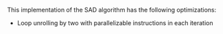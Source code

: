 This implementation of the SAD algorithm has the following optimizations:
 * Loop unrolling by two with parallelizable instructions in each iteration